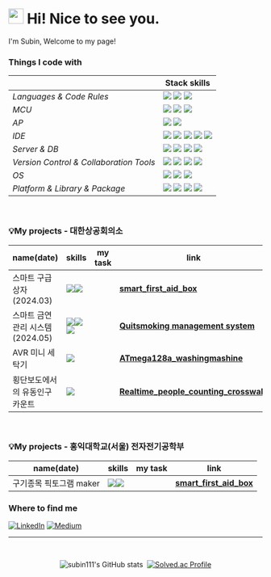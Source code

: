 <h1><img src="https://slackmojis.com/emojis/60816-hugging-face/download" width="30"/> Hi! Nice to see you.</h1>


<p>I'm Subin, Welcome to my page! </br>

<h3>Things I code with</h3>


|  | Stack skills |
| --- | --- |
| *Languages & Code Rules*|<img src="https://img.shields.io/badge/C-7BD2FD?style=flat-square&logo=Coursera&logoColor=white"/> <img src="https://img.shields.io/badge/C++-1CB1FC?style=flat-square&logo=C%2B%2B&logoColor=white"/> <img src="https://img.shields.io/badge/Python-037CB9?style=flat-square&logo=Python&logoColor=white"/> |
| *MCU*|<img src="https://img.shields.io/badge/Arduino-FC6C14?style=flat-square&logo=arduino&logoColor=white"/> <img src="https://img.shields.io/badge/STM32-BE4A02?style=flat-square&logo=STMicroelectronics&logoColor=white"/> <img src="https://img.shields.io/badge/ATmega128a-D9272E?style=flat-square&logo=mega&logoColor=white"> |
| *AP*| <img src="https://img.shields.io/badge/Raspberry Pi-93FA82?style=flat-square&logo=Raspberry Pi&logoColor=black"/> <img src="https://img.shields.io/badge/Jetson Nano-52F737?style=flat-square&logo=NVIDIA&logoColor=black"/> |
| *IDE*| <img src="https://img.shields.io/badge/Visual Studio-F2F29C?style=flat-square&logo=Visual Studio&logoColor=white"/> <img src="https://img.shields.io/badge/Qt-41CD52?style=flat-square&logo=Qt creator&logoColor=white"/> <img src="https://img.shields.io/badge/Jupyter Notebook-AEAE16?style=flat-square&logo=Jupyter&logoColor=white"/> <img src="https://img.shields.io/badge/Notepad++-90E59A.svg?style=flat-square&logo=notepad%2b%2b&logoColor=black"/> <img src="https://img.shields.io/badge/VIM-%2311AB00.svg?style=flat-square&logo=vim&logoColor=white"/>|
| *Server & DB*|<img src="https://img.shields.io/badge/Apache-97D6D9?style=flat-square&logo=Apache&logoColor=white"/> <img src="https://img.shields.io/badge/PHP-65C2C7?style=flat-square&logo=PHP&logoColor=white"/> <img src="https://img.shields.io/badge/MySQL-4479A1?style=flat-square&logo=MySQL&logoColor=white"/> <img src="https://img.shields.io/badge/MariaDB-003545?style=flat-square&logo=MariaDB&logoColor=white"/>|
| *Version Control & Collaboration Tools*| <img src="https://img.shields.io/badge/Git-B2B2B2?style=flat-square&logo=Git&logoColor=white"/> <img src="https://img.shields.io/badge/GitHub-737373?style=flat-square&logo=GitHub&logoColor=white"/> <img src="https://img.shields.io/badge/Google Docs-303030?style=flat-square&logo=Google&logoColor=white"/> <img src="https://img.shields.io/badge/Notion-000000?style=flat-square&logo=Notion&logoColor=white"/>|
| *OS*|<img src="https://img.shields.io/badge/Windows11-F5C27F?style=flat-square&logo=Windows&logoColor=white"/> <img src="https://img.shields.io/badge/Ubuntu-E95420?style=flat-square&logo=Ubuntu&logoColor=white"/> <img src="https://img.shields.io/badge/Linux-FCC624?style=flat-square&logo=linux&logoColor=black"/> |
| *Platform & Library & Package*| <img src="https://img.shields.io/badge/ros-%230A0FF9.svg?style=flat-square&logo=ros&logoColor=white"/> <img src="https://img.shields.io/badge/Qt-%23217346.svg?style=flat-square&logo=Qt&logoColor=white"/> <img src="https://img.shields.io/badge/OpenCV-66BEF4?style=flat-square&logo=OpenCV&logoColor=white"/> <img src="https://img.shields.io/badge/Anaconda-%2344A833.svg?style=flat-square&logo=anaconda&logoColor=white"/> 

<br>
<h3>💡My projects - 대한상공회의소</h3>

|  name(date) | skills | my task | link |
| --- | --- | --- | --- |
| 스마트 구급상자(2024.03)| <img src="https://img.shields.io/badge/OpenCV-66BEF4?style=flat-square&logo=OpenCV&logoColor=white"/><img src="https://img.shields.io/badge/Arduino-FC6C14?style=flat-square&logo=arduino&logoColor=white"/> ||<a href="https://github.com/subin111/smart_first_aid_box.git"><b>smart_first_aid_box</b></a> | 
| 스마트 금연관리 시스템(2024.05)| <img src="https://img.shields.io/badge/STM32-BE4A02?style=flat-square&logo=STMicroelectronics&logoColor=white"/><img src="https://img.shields.io/badge/Arduino-FC6C14?style=flat-square&logo=arduino&logoColor=white"/><img src="https://img.shields.io/badge/MariaDB-003545?style=flat-square&logo=MariaDB&logoColor=white"/> ||<a href="https://github.com/subin111/Quitsmoking_management.git"><b>Quitsmoking management system</b></a> | 
| AVR 미니 세탁기|<img src="https://img.shields.io/badge/ATmega128a-D9272E?style=flat-square&logo=mega&logoColor=white">  ||<a href="https://github.com/subin111/AVR_WashingMashine.git"><b>ATmega128a_washingmashine</b></a> | 
| 횡단보도에서의 유동인구 카운트| <img src="https://img.shields.io/badge/OpenCV-66BEF4?style=flat-square&logo=OpenCV&logoColor=white"/> ||<a href="https://github.com/subin111/Realtime_people_counting.git"><b>Realtime_people_counting_crosswalk</b></a> | 

<br>
<h3>💡My projects - 홍익대학교(서울) 전자전기공학부 </h3>

|  name(date) | skills | my task | link |
| --- | --- | --- | --- |
| 구기종목 픽토그램 maker| <img src="https://img.shields.io/badge/OpenCV-66BEF4?style=flat-square&logo=OpenCV&logoColor=white"/><img src="https://img.shields.io/badge/Arduino-FC6C14?style=flat-square&logo=arduino&logoColor=white"/> ||<a href="https://github.com/subin111/smart_first_aid_box.git"><b>smart_first_aid_box</b></a> | 

<h3>Where to find me</h3>
<p> 
<a href="https://www.linkedin.com/in/수빈-이-1509472ab/" target="_blank"><img alt="LinkedIn" src="https://img.shields.io/badge/linkedin-%230077B5.svg?&style=for-the-badge&logo=linkedin&logoColor=white" /></a> 
<a href="https://littlebinsuishere.tistory.com/" target="_blank"><img alt="Medium" src="https://img.shields.io/badge/Tistory-FF6633?&style=for-the-badge&logo=Tistory&logoColor=white" /></a>
</p>

------------


<br>

<div align="center">

![subin111's GitHub stats](https://github-readme-stats.vercel.app/api?username=subin111&show_icons=true&theme=moltack)&nbsp;&nbsp;[![Solved.ac Profile](http://mazassumnida.wtf/api/v2/generate_badge?boj=snubi21)](https://solved.ac/snubi21/)

</div>

